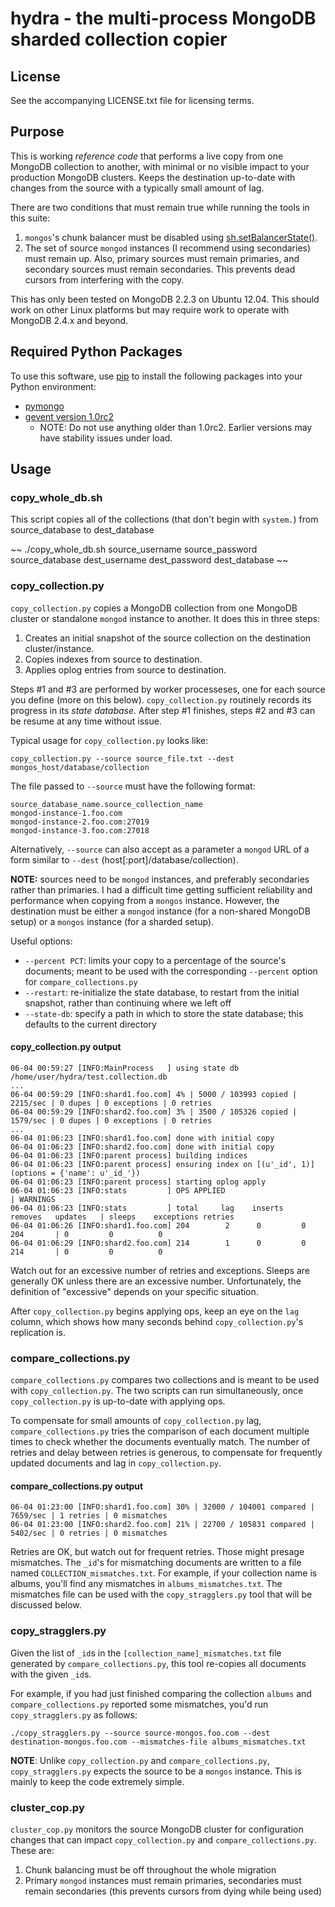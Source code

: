 # hydra - the multi-process MongoDB sharded collection copier

## License

See the accompanying LICENSE.txt file for licensing terms.

## Purpose

This is working *reference code* that performs a live copy from one MongoDB collection to another, with minimal or no visible impact to your production MongoDB clusters. Keeps the destination up-to-date with changes from the source with a typically small amount of lag.

There are two conditions that must remain true while running the tools in this suite:

1. `mongos`'s chunk balancer must be disabled using [sh.setBalancerState()](http://docs.mongodb.org/manual/reference/method/sh.setBalancerState/).
2. The set of source `mongod` instances (I recommend using secondaries) must remain up. Also, primary sources must remain primaries, and secondary sources must remain secondaries. This prevents dead cursors from interfering with the copy.

This has only been tested on MongoDB 2.2.3 on Ubuntu 12.04. This should work on other Linux platforms but may require work to operate with MongoDB 2.4.x and beyond.

## Required Python Packages

To use this software, use [pip](http://www.pip-installer.org/en/latest/) to install the following packages into your Python environment:

* [pymongo](https://pypi.python.org/pypi/pymongo/)
* [gevent version 1.0rc2](https://github.com/surfly/gevent#installing-from-github)
	* NOTE: Do not use anything older than 1.0rc2. Earlier versions may have stability issues under load.

## Usage

### copy_whole_db.sh

This script copies all of the collections (that don't begin with `system.`) from source_database to dest_database

~~
./copy_whole_db.sh source_username source_password source_database dest_username dest_password dest_database
~~

### copy_collection.py

`copy_collection.py` copies a MongoDB collection from one MongoDB cluster or standalone `mongod` instance to another. It does this in three steps:

1. Creates an initial snapshot of the source collection on the destination cluster/instance.
2. Copies indexes from source to destination.
3. Applies oplog entries from source to destination.

Steps #1 and #3 are performed by worker processeses, one for each source you define (more on this below). `copy_collection.py` routinely records its progress in its *state database*. After step #1 finishes, steps #2 and #3 can be resume at any time without issue.

Typical usage for `copy_collection.py` looks like:

~~~
copy_collection.py --source source_file.txt --dest mongos_host/database/collection
~~~

The file passed to `--source` must have the following format:

~~~
source_database_name.source_collection_name
mongod-instance-1.foo.com
mongod-instance-2.foo.com:27019
mongod-instance-3.foo.com:27018
~~~

Alternatively, `--source` can also accept as a parameter a `mongod` URL of a form similar to `--dest` (host[:port]/database/collection).

**NOTE:** sources need to be `mongod` instances, and preferably secondaries rather than primaries. I had a difficult time getting sufficient reliability and performance when copying from a `mongos` instance. However, the destination must be either a `mongod` instance (for a non-shared MongoDB setup) or a `mongos` instance (for a sharded setup).

Useful options:

* `--percent PCT`: limits your copy to a percentage of the source's documents; meant to be used with the corresponding `--percent` option for `compare_collections.py`
* `--restart`: re-initialize the state database, to restart from the initial snapshot, rather than continuing where we left off
* `--state-db`: specify a path in which to store the state database; this defaults to the current directory


#### copy_collection.py output

~~~
06-04 00:59:27 [INFO:MainProcess   ] using state db /home/user/hydra/test.collection.db
...
06-04 00:59:29 [INFO:shard1.foo.com] 4% | 5000 / 103993 copied | 2215/sec | 0 dupes | 0 exceptions | 0 retries
06-04 00:59:29 [INFO:shard2.foo.com] 3% | 3500 / 105326 copied | 1579/sec | 0 dupes | 0 exceptions | 0 retries
...
06-04 01:06:23 [INFO:shard1.foo.com] done with initial copy
06-04 01:06:23 [INFO:shard2.foo.com] done with initial copy
06-04 01:06:23 [INFO:parent process] building indices
06-04 01:06:23 [INFO:parent process] ensuring index on [(u'_id', 1)] (options = {'name': u'_id_'})
06-04 01:06:23 [INFO:parent process] starting oplog apply
06-04 01:06:23 [INFO:stats         ] OPS APPLIED                                    | WARNINGS
06-04 01:06:23 [INFO:stats         ] total     lag    inserts   removes   updates   | sleeps    exceptions retries
06-04 01:06:26 [INFO:shard1.foo.com] 204        2      0         0         204       | 0         0          0
06-04 01:06:29 [INFO:shard2.foo.com] 214        1      0         0         214       | 0         0          0
~~~

Watch out for an excessive number of retries and exceptions. Sleeps are generally OK unless there are an excessive number. Unfortunately, the definition of "excessive" depends on your specific situation.

After `copy_collection.py` begins applying ops, keep an eye on the `lag` column, which shows how many seconds behind `copy_collection.py`'s replication is.

### compare_collections.py

`compare_collections.py` compares two collections and is meant to be used with `copy_collection.py`. The two scripts can run simultaneously, once `copy_collection.py` is up-to-date with applying ops.

To compensate for small amounts of `copy_collection.py` lag, `compare_collections.py` tries the comparison of each document multiple times to check whether the documents eventually match. The number of retries and delay between retries is generous, to compensate for frequently updated documents and lag in `copy_collection.py`.

#### compare_collections.py output

~~~
06-04 01:23:00 [INFO:shard1.foo.com] 30% | 32000 / 104001 compared | 7659/sec | 1 retries | 0 mismatches
06-04 01:23:00 [INFO:shard2.foo.com] 21% | 22700 / 105831 compared | 5402/sec | 0 retries | 0 mismatches
~~~

Retries are OK, but watch out for frequent retries. Those might presage mismatches. The `_id`'s for mismatching documents are written to a file named `COLLECTION_mismatches.txt`. For example, if your collection name is albums, you'll find any mismatches in `albums_mismatches.txt`. The mismatches file can be used with the `copy_stragglers.py` tool that will be discussed below.

### copy_stragglers.py

Given the list of `_id`s in the `[collection_name]_mismatches.txt` file generated by `compare_collections.py`, this tool re-copies all documents with the given `_id`s.

For example, if you had just finished comparing the collection `albums` and `compare_collections.py` reported some mismatches, you'd run `copy_stragglers.py` as follows:


~~~
./copy_stragglers.py --source source-mongos.foo.com --dest destination-mongos.foo.com --mismatches-file albums_mismatches.txt
~~~

**NOTE**: Unlike `copy_collection.py` and `compare_collections.py`, `copy_stragglers.py` expects the source to be a `mongos` instance. This is mainly to keep the code extremely simple.

### cluster_cop.py

`cluster_cop.py` monitors the source MongoDB cluster for configuration changes that can impact `copy_collection.py` and `compare_collections.py`. These are:

1. Chunk balancing must be off throughout the whole migration
2. Primary `mongod` instances must remain primaries, secondaries must remain secondaries (this prevents cursors from dying while being used)
